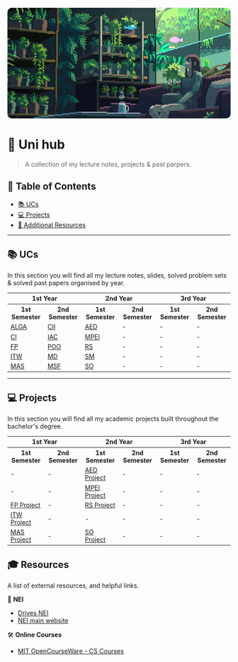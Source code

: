 <p align="center">
  <img src="assets/banner.gif" alt="Uni Hub Banner" width="100%" style="max-width: 900px; height: 250px; object-fit: cover; border-radius: 10px;">
</p>

# 🚀 Uni hub

> A collection of my lecture notes, projects & past parpers.

## 📖 Table of Contents

- [📚 UCs](#-ucs)
- [💻 Projects](#-projects)
- [📜 Additional Resources](#-resources)

---

## 📚 UCs

In this section you will find all my lecture notes, slides, solved problem sets & solved past papers organised by year.

<table>
  <tr>
    <th colspan="2">1st Year</th>
    <th colspan="2">2nd Year</th>
    <th colspan="2">3rd Year</th>
  </tr>
  <tr>
    <th>1st Semester</th>
    <th>2nd Semester</th>
    <th>1st Semester</th>
    <th>2nd Semester</th>
    <th>1st Semester</th>
    <th>2nd Semester</th>
  </tr>
  <tr>
    <td><a href="lectures/alga/">ALGA</a></td>
    <td><a href="lectures/cii/">CII</a></td>
    <td><a href="lectures/aed/">AED</a></td>
    <td>-</td>
    <td>-</td>
    <td>-</td>
  </tr>
  <tr>
    <td><a href="lectures/ci/">CI</a></td>
    <td><a href="lectures/iac/">IAC</a></td>
    <td><a href="lectures/mpei/">MPEI</a></td>
    <td>-</td>
    <td>-</td>
    <td>-</td>
  </tr>
  <tr>
    <td><a href="lectures/fp/">FP</a></td>
    <td><a href="lectures/poo/">POO</a></td>
    <td><a href="lectures/rs/">RS</a></td>
    <td>-</td>
    <td>-</td>
    <td>-</td>
  </tr>
  <tr>
    <td><a href="lectures/itw/">ITW</a></td>
    <td><a href="lectures/md/">MD</a></td>
    <td><a href="lectures/sm/">SM</a></td>
    <td>-</td>
    <td>-</td>
    <td>-</td>
  </tr>
  <tr>
    <td><a href="lectures/mas/">MAS</a></td>
    <td><a href="lectures/msf/">MSF</a></td>
    <td><a href="lectures/so/">SO</a></td>
    <td>-</td>
    <td>-</td>
    <td>-</td>
  </tr>
</table>

---

## 💻 Projects

In this section you will find all my academic projects built throughout the bachelor's degree.

<table>
  <tr>
    <th colspan="2">1st Year</th>
    <th colspan="2">2nd Year</th>
    <th colspan="2">3rd Year</th>
  </tr>
  <tr>
    <th>1st Semester</th>
    <th>2nd Semester</th>
    <th>1st Semester</th>
    <th>2nd Semester</th>
    <th>1st Semester</th>
    <th>2nd Semester</th>
  </tr>
  <tr>
    <td>-</td>
    <td>-</td>
    <td><a href="projects/aed/">AED Project</a></td>
    <td>-</td>
    <td>-</td>
    <td>-</td>
  </tr>
  <tr>
    <td>-</td>
    <td>-</td>
    <td><a href="projects/mpei/">MPEI Project</a></td>
    <td>-</td>
    <td>-</td>
    <td>-</td>
  </tr>
  <tr>
    <td><a href="projects/fp/">FP Project</a></td>
    <td>-</td>
    <td><a href="projects/rs/">RS Project</a></td>
    <td>-</td>
    <td>-</td>
    <td>-</td>
  </tr>
  <tr>
    <td><a href="projects/itw/">ITW Project</a></td>
    <td>-</td>
    <td>-</td>
    <td>-</td>
    <td>-</td>
    <td>-</td>
  </tr>
  <tr>
    <td><a href="projects/mas/">MAS Project</a></td>
    <td>-</td>
    <td><a href="projects/so/">SO Project</a></td>
    <td>-</td>
    <td>-</td>
    <td>-</td>
  </tr>
</table>

## 🎓 Resources

A list of external resources, and helpful links.

📖 **NEI**

- [Drives NEI](https://drivesnei.github.io/Drives-NEI/)
- [NEI main website](https://nei.web.ua.pt)

🛠 **Online Courses**

- [MIT OpenCourseWare - CS Courses](https://ocw.mit.edu/courses/electrical-engineering-and-computer-science/)
